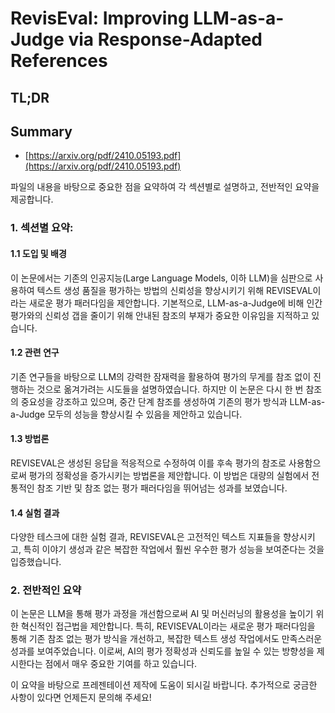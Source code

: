 # RevisEval: Improving LLM-as-a-Judge via Response-Adapted References
## TL;DR
## Summary
- [https://arxiv.org/pdf/2410.05193.pdf](https://arxiv.org/pdf/2410.05193.pdf)

파일의 내용을 바탕으로 중요한 점을 요약하여 각 섹션별로 설명하고, 전반적인 요약을 제공합니다.

### 1. 섹션별 요약:

#### 1.1 도입 및 배경
이 논문에서는 기존의 인공지능(Large Language Models, 이하 LLM)을 심판으로 사용하여 텍스트 생성 품질을 평가하는 방법의 신뢰성을 향상시키기 위해 REVISEVAL이라는 새로운 평가 패러다임을 제안합니다. 기본적으로, LLM-as-a-Judge에 비해 인간 평가와의 신뢰성 갭을 줄이기 위해 안내된 참조의 부재가 중요한 이유임을 지적하고 있습니다.

#### 1.2 관련 연구
기존 연구들을 바탕으로 LLM의 강력한 잠재력을 활용하여 평가의 무게를 참조 없이 진행하는 것으로 옮겨가려는 시도들을 설명하였습니다. 하지만 이 논문은 다시 한 번 참조의 중요성을 강조하고 있으며, 중간 단계 참조를 생성하여 기존의 평가 방식과 LLM-as-a-Judge 모두의 성능을 향상시킬 수 있음을 제안하고 있습니다.

#### 1.3 방법론
REVISEVAL은 생성된 응답을 적응적으로 수정하여 이를 후속 평가의 참조로 사용함으로써 평가의 정확성을 증가시키는 방법론을 제안합니다. 이 방법은 대량의 실험에서 전통적인 참조 기반 및 참조 없는 평가 패러다임을 뛰어넘는 성과를 보였습니다.

#### 1.4 실험 결과
다양한 테스크에 대한 실험 결과, REVISEVAL은 고전적인 텍스트 지표들을 향상시키고, 특히 이야기 생성과 같은 복잡한 작업에서 훨씬 우수한 평가 성능을 보여준다는 것을 입증했습니다.

### 2. 전반적인 요약
이 논문은 LLM을 통해 평가 과정을 개선함으로써 AI 및 머신러닝의 활용성을 높이기 위한 혁신적인 접근법을 제안합니다. 특히, REVISEVAL이라는 새로운 평가 패러다임을 통해 기존 참조 없는 평가 방식을 개선하고, 복잡한 텍스트 생성 작업에서도 만족스러운 성과를 보여주었습니다. 이로써, AI의 평가 정확성과 신뢰도를 높일 수 있는 방향성을 제시한다는 점에서 매우 중요한 기여를 하고 있습니다.

이 요약을 바탕으로 프레젠테이션 제작에 도움이 되시길 바랍니다. 추가적으로 궁금한 사항이 있다면 언제든지 문의해 주세요!